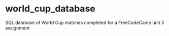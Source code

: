 # world_cup_database
SQL database of World Cup matches completed for a FreeCodeCamp unit 5 assignment
